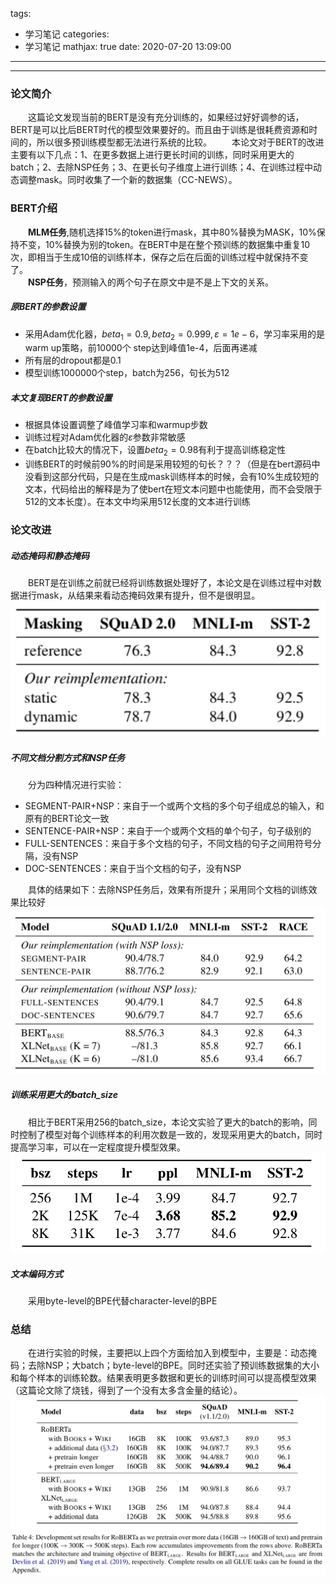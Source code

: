 tags:
  - 学习笔记
categories:
  - 学习笔记
mathjax: true
date: 2020-07-20 13:09:00
---
---
### 论文简介
&emsp;&emsp;这篇论文发现当前的BERT是没有充分训练的，如果经过好好调参的话，BERT是可以比后BERT时代的模型效果要好的。而且由于训练是很耗费资源和时间的，所以很多预训练模型都无法进行系统的比较。
&emsp;&emsp;本论文对于BERT的改进主要有以下几点：1、在更多数据上进行更长时间的训练，同时采用更大的batch；2、去除NSP任务；3、在更长句子维度上进行训练；4、在训练过程中动态调整mask。同时收集了一个新的数据集（CC-NEWS）。
### BERT介绍
&emsp;&emsp;**MLM任务**,随机选择15%的token进行mask，其中80%替换为MASK，10%保持不变，10%替换为别的token。在BERT中是在整个预训练的数据集中重复10次，即相当于生成10倍的训练样本，保存之后在后面的训练过程中就保持不变了。  
&emsp;&emsp;**NSP任务**，预测输入的两个句子在原文中是不是上下文的关系。
##### 原BERT的参数设置
- 采用Adam优化器，$beta_1=0.9, beta_2=0.999, \varepsilon=1e-6$，学习率采用的是warm up策略，前10000个 step达到峰值1e-4，后面再递减
- 所有层的dropout都是0.1
- 模型训练1000000个step，batch为256，句长为512

##### 本文复现BERT的参数设置
- 根据具体设置调整了峰值学习率和warmup步数
- 训练过程对Adam优化器的$\varepsilon$参数非常敏感
- 在batch比较大的情况下，设置$beta_2=0.98$有利于提高训练稳定性
- 训练BERT的时候前90%的时间是采用较短的句长？？？（但是在bert源码中没看到这部分代码，只是在生成mask训练样本的时候，会有10%生成较短的文本，代码给出的解释是为了使bert在短文本问题中也能使用，而不会受限于512的文本长度）。在本文中均采用512长度的文本进行训练

### 论文改进
##### 动态掩码和静态掩码
&emsp;&emsp;BERT是在训练之前就已经将训练数据处理好了，本论文是在训练过程中对数据进行mask，从结果来看动态掩码效果有提升，但不是很明显。
![image](/images/roberta-mask.png)
##### 不同文档分割方式和NSP任务
&emsp;&emsp;分为四种情况进行实验：
- SEGMENT-PAIR+NSP：来自于一个或两个文档的多个句子组成总的输入，和原有的BERT论文一致
- SENTENCE-PAIR+NSP：来自于一个或两个文档的单个句子，句子级别的
- FULL-SENTENCES：来自于多个文档的句子，不同文档的句子之间用符号分隔，没有NSP
- DOC-SENTENCES：来自于当个文档的句子，没有NSP  

&emsp;&emsp;具体的结果如下：去除NSP任务后，效果有所提升；采用同个文档的训练效果比较好
![image](/images/roberta-nsp.png)
##### 训练采用更大的batch_size
&emsp;&emsp;相比于BERT采用256的batch_size，本论文实验了更大的batch的影响，同时控制了模型对每个训练样本的利用次数是一致的，发现采用更大的batch，同时提高学习率，可以在一定程度提升模型效果。
![image](/images/roberta-batch.png)
##### 文本编码方式
&emsp;&emsp;采用byte-level的BPE代替character-level的BPE
### 总结
&emsp;&emsp;在进行实验的时候，主要把以上四个方面给加入到模型中，主要是：动态掩码；去除NSP；大batch；byte-level的BPE。同时还实验了预训练数据集的大小和每个样本的训练轮数。结果表明更多数据和更长的训练时间可以提高模型效果（这篇论文除了烧钱，得到了一个没有太多含金量的结论）。
![image](/images/roberta-train-longer.png)